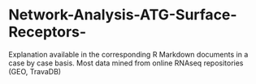# Network-Analysis-ATG-Surface-Receptors-
Explanation available in the corresponding R Markdown documents in a case by case basis.
Most data mined from online RNAseq repositories (GEO, TravaDB)
